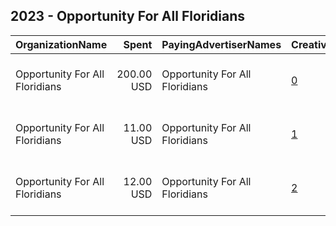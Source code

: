 ## 2023 - Opportunity For All Floridians 
|OrganizationName|Spent|PayingAdvertiserNames|CreativeUrls|Impressions|Genders|AgeBrackets|CountryCodes|BillingAddresses|CandidateBallotInformation|
|:---|---:|:---|:---|---:|:---|:---|:---|:---|:---|
|Opportunity For All Floridians|200.00 USD|Opportunity For All Floridians|[0](https://www.snap.com/political-ads/asset/ce45d2ab91b69a46d9835e33444611eb303fe1de449e00ec5004917783016d36?mediaType=mp4)|110,272|||united states|"1430 S Dixie Highway, STE 104 #144,Coral Gables,33146,US"|HB1515|
|Opportunity For All Floridians|11.00 USD|Opportunity For All Floridians|[1](https://www.snap.com/political-ads/asset/284989a12557535e48d1d392e6284e2b1c75e2cc46a23d91ced76026fa57b3e3?mediaType=png)|2,800|||united states|"1430 S Dixie Highway, STE 104 #144,Coral Gables,33146,US"|HB1515|
|Opportunity For All Floridians|12.00 USD|Opportunity For All Floridians|[2](https://www.snap.com/political-ads/asset/343993e0096e28ba5febfaa1db3a26bdef76b09e807704d4906c9f5392eebde8?mediaType=mp4)|2,799|||united states|"1430 S Dixie Highway, STE 104 #144,Coral Gables,33146,US"|HB1515|
